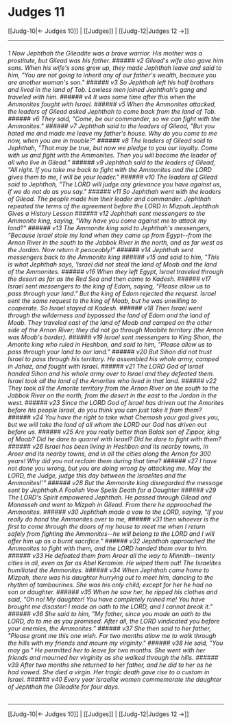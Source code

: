 # Judges 11

[[Judg-10|← Judges 10]] | [[Judges]] | [[Judg-12|Judges 12 →]]
***

###### 1 Now Jephthah the Gileadite was a brave warrior. His mother was a prostitute, but Gilead was his father. ###### v2 Gilead's wife also gave him sons. When his wife's sons grew up, they made Jephthah leave and said to him, "You are not going to inherit any of our father's wealth, because you are another woman's son." ###### v3 So Jephthah left his half brothers and lived in the land of Tob. Lawless men joined Jephthah's gang and traveled with him. ###### v4 It was some time after this when the Ammonites fought with Israel. ###### v5 When the Ammonites attacked, the leaders of Gilead asked Jephthah to come back from the land of Tob. ###### v6 They said, "Come, be our commander, so we can fight with the Ammonites." ###### v7 Jephthah said to the leaders of Gilead, "But you hated me and made me leave my father's house. Why do you come to me now, when you are in trouble?" ###### v8 The leaders of Gilead said to Jephthah, "That may be true, but now we pledge to you our loyalty. Come with us and fight with the Ammonites. Then you will become the leader of all who live in Gilead." ###### v9 Jephthah said to the leaders of Gilead, "All right. If you take me back to fight with the Ammonites and the LORD gives them to me, I will be your leader." ###### v10 The leaders of Gilead said to Jephthah, "The LORD will judge any grievance you have against us, if we do not do as you say." ###### v11 So Jephthah went with the leaders of Gilead. The people made him their leader and commander. Jephthah repeated the terms of the agreement before the LORD in Mizpah.Jephthah Gives a History Lesson ###### v12 Jephthah sent messengers to the Ammonite king, saying, "Why have you come against me to attack my land?" ###### v13 The Ammonite king said to Jephthah's messengers, "Because Israel stole my land when they came up from Egypt--from the Arnon River in the south to the Jabbok River in the north, and as far west as the Jordan. Now return it peaceably!" ###### v14 Jephthah sent messengers back to the Ammonite king ###### v15 and said to him, "This is what Jephthah says, 'Israel did not steal the land of Moab and the land of the Ammonites. ###### v16 When they left Egypt, Israel traveled through the desert as far as the Red Sea and then came to Kadesh. ###### v17 Israel sent messengers to the king of Edom, saying, "Please allow us to pass through your land." But the king of Edom rejected the request. Israel sent the same request to the king of Moab, but he was unwilling to cooperate. So Israel stayed at Kadesh. ###### v18 Then Israel went through the wilderness and bypassed the land of Edom and the land of Moab. They traveled east of the land of Moab and camped on the other side of the Arnon River; they did not go through Moabite territory (the Arnon was Moab's border). ###### v19 Israel sent messengers to King Sihon, the Amorite king who ruled in Heshbon, and said to him, "Please allow us to pass through your land to our land." ###### v20 But Sihon did not trust Israel to pass through his territory. He assembled his whole army, camped in Jahaz, and fought with Israel. ###### v21 The LORD God of Israel handed Sihon and his whole army over to Israel and they defeated them. Israel took all the land of the Amorites who lived in that land. ###### v22 They took all the Amorite territory from the Arnon River on the south to the Jabbok River on the north, from the desert in the east to the Jordan in the west. ###### v23 Since the LORD God of Israel has driven out the Amorites before his people Israel, do you think you can just take it from them? ###### v24 You have the right to take what Chemosh your god gives you, but we will take the land of all whom the LORD our God has driven out before us. ###### v25 Are you really better than Balak son of Zippor, king of Moab? Did he dare to quarrel with Israel? Did he dare to fight with them? ###### v26 Israel has been living in Heshbon and its nearby towns, in Aroer and its nearby towns, and in all the cities along the Arnon for 300 years! Why did you not reclaim them during that time? ###### v27 I have not done you wrong, but you are doing wrong by attacking me. May the LORD, the Judge, judge this day between the Israelites and the Ammonites!'" ###### v28 But the Ammonite king disregarded the message sent by Jephthah.A Foolish Vow Spells Death for a Daughter ###### v29 The LORD's Spirit empowered Jephthah. He passed through Gilead and Manasseh and went to Mizpah in Gilead. From there he approached the Ammonites. ###### v30 Jephthah made a vow to the LORD, saying, "If you really do hand the Ammonites over to me, ###### v31 then whoever is the first to come through the doors of my house to meet me when I return safely from fighting the Ammonites--he will belong to the LORD and I will offer him up as a burnt sacrifice." ###### v32 Jephthah approached the Ammonites to fight with them, and the LORD handed them over to him. ###### v33 He defeated them from Aroer all the way to Minnith--twenty cities in all, even as far as Abel Keramim. He wiped them out! The Israelites humiliated the Ammonites. ###### v34 When Jephthah came home to Mizpah, there was his daughter hurrying out to meet him, dancing to the rhythm of tambourines. She was his only child; except for her he had no son or daughter. ###### v35 When he saw her, he ripped his clothes and said, "Oh no! My daughter! You have completely ruined me! You have brought me disaster! I made an oath to the LORD, and I cannot break it." ###### v36 She said to him, "My father, since you made an oath to the LORD, do to me as you promised. After all, the LORD vindicated you before your enemies, the Ammonites." ###### v37 She then said to her father, "Please grant me this one wish. For two months allow me to walk through the hills with my friends and mourn my virginity." ###### v38 He said, "You may go." He permitted her to leave for two months. She went with her friends and mourned her virginity as she walked through the hills. ###### v39 After two months she returned to her father, and he did to her as he had vowed. She died a virgin. Her tragic death gave rise to a custom in Israel. ###### v40 Every year Israelite women commemorate the daughter of Jephthah the Gileadite for four days.

***
[[Judg-10|← Judges 10]] | [[Judges]] | [[Judg-12|Judges 12 →]]
